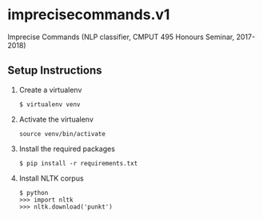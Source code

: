 # imprecisecommands.v1
Imprecise Commands (NLP classifier, CMPUT 495 Honours Seminar, 2017-2018)

## Setup Instructions
1. Create a virtualenv

    ~~~
    $ virtualenv venv
    ~~~

2. Activate the virtualenv

    ~~~
    source venv/bin/activate
    ~~~
    
3. Install the required packages
    
    ~~~
    $ pip install -r requirements.txt
    ~~~

4. Install NLTK corpus
    ~~~
    $ python
    >>> import nltk
    >>> nltk.download('punkt')
